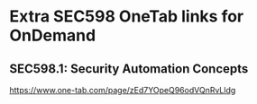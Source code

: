 # Extra SEC598 OneTab links for OnDemand

## SEC598.1:  Security Automation Concepts
https://www.one-tab.com/page/zEd7YOpeQ96odVQnRvLldg
